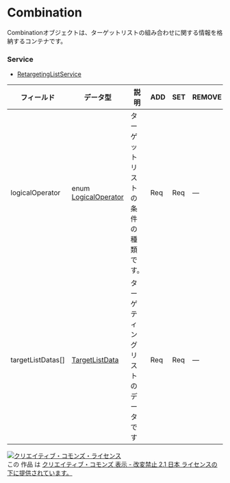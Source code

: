# Combination
Combinationオブジェクトは、ターゲットリストの組み合わせに関する情報を格納するコンテナです。
### Service
+ [RetargetingListService](../services/RetargetingListService.md)

| フィールド | データ型 | 説明 | ADD | SET | REMOVE | 
|---|---|---|---|---|---|
| logicalOperator| enum <a href="./LogicalOperator.md">LogicalOperator</a>| ターゲットリストの条件の種類です。| Req| Req| — |
| targetListDatas[]| <a href="./TargetListData.md">TargetListData</a>| ターゲティングリストのデータです| Req| Req| — |
<a rel="license" href="http://creativecommons.org/licenses/by-nd/2.1/jp/"><img alt="クリエイティブ・コモンズ・ライセンス" style="border-width:0" src="https://i.creativecommons.org/l/by-nd/2.1/jp/88x31.png" /></a><br />この 作品 は <a rel="license" href="http://creativecommons.org/licenses/by-nd/2.1/jp/">クリエイティブ・コモンズ 表示 - 改変禁止 2.1 日本 ライセンスの下に提供されています。</a>

